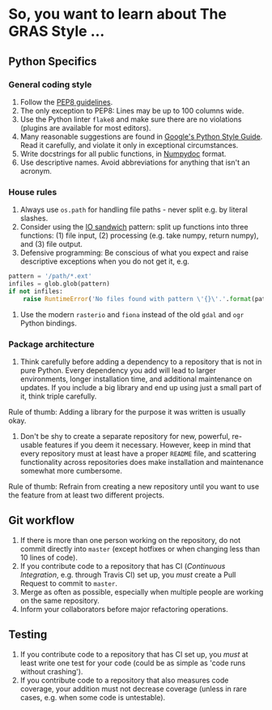 # So, you want to learn about The GRAS Style ...

## Python Specifics

### General coding style

1. Follow the [PEP8 guidelines](https://www.python.org/dev/peps/pep-0008/).
1. The only exception to PEP8: Lines may be up to 100 columns wide.
1. Use the Python linter `flake8` and make sure there are no violations (plugins are available for most editors).
1. Many reasonable suggestions are found in [Google's Python Style Guide](https://google.github.io/styleguide/pyguide.html). Read it carefully, and violate it only in exceptional circumstances.
1. Write docstrings for all public functions, in
    [Numpydoc](https://github.com/numpy/numpy/blob/master/doc/HOWTO_DOCUMENT.rst.txt) format.
1. Use descriptive names. Avoid abbreviations for anything that isn't an acronym.


### House rules

1. Always use `os.path` for handling file paths - never split e.g. by literal slashes.
1. Consider using the [IO sandwich](http://www.perrygeo.com/processing-vector-features-in-python.html) pattern:
    split up functions into three functions: (1) file input, (2) processing
    (e.g. take numpy, return numpy), and (3) file output.
1. Defensive programming: Be conscious of what you expect and raise descriptive exceptions when you do not get it, e.g.
```python
pattern = '/path/*.ext'
infiles = glob.glob(pattern)
if not infiles:
    raise RuntimeError('No files found with pattern \'{}\'.'.format(pattern))
```
1. Use the modern `rasterio` and `fiona` instead of the old `gdal` and `ogr` Python bindings.

### Package architecture

1. Think carefully before adding a dependency to a repository that is not in pure Python. Every dependency you add will lead to larger environments, longer installation time, and additional maintenance on updates. If you include a big library and end up using just a small part of it, think triple carefully.

  Rule of thumb: Adding a library for the purpose it was written is usually okay.
1. Don't be shy to create a separate repository for new, powerful, re-usable features if you deem it necessary. However, keep in mind that every repository must at least have a proper `README` file, and scattering functionality across repositories does make installation and maintenance somewhat more cumbersome.

  Rule of thumb: Refrain from creating a new repository until you want to use the feature from at least two different projects.

## Git workflow

1. If there is more than one person working on the repository, do not commit directly into `master` (except hotfixes or when changing less than 10 lines of code).
2. If you contribute code to a repository that has CI (*Continuous Integration*, e.g. through Travis CI) set up, you *must* create a Pull Request to commit to `master`.
3. Merge as often as possible, especially when multiple people are working on the same repository.
4. Inform your collaborators before major refactoring operations.

## Testing

1. If you contribute code to a repository that has CI set up, you *must* at least write one test for your code (could be as simple as 'code runs without crashing').
2. If you contribute code to a repository that also measures code coverage, your addition must not decrease coverage (unless in rare cases, e.g. when some code is untestable).
